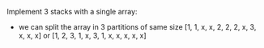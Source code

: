 Implement 3 stacks with a single array:
- we can split the array in 3 partitions of same size [1, 1, x, x, 2, 2, 2, x, 3, x, x, x]
or [1, 2, 3, 1, x, 3, 1, x, x, x, x, x]
